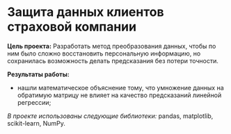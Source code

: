 ﻿# Защита данных клиентов страховой компании


**Цель проекта:** Разработать метод преобразования данных, чтобы по ним было сложно восстановить персональную информацию, но сохранилась возможность делать предсказания без потери точности.

**Результаты работы:**

- нашли математическое объяснение тому, что умножение данных на обратимую матрицу не влияет на качество предсказаний линейной регрессии;


*В проекте использованы следующие библиотеки:* pandas, matplotlib, scikit-learn, NumPy.